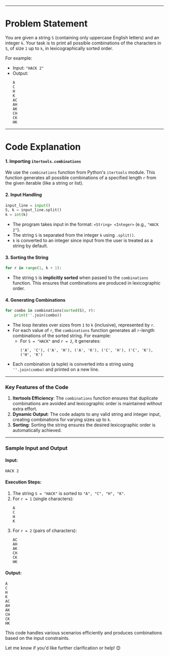 
---

# **Problem Statement**
You are given a string `S` (containing only uppercase English letters) and an integer `k`. Your task is to print all possible combinations of the characters in `S`, of size `1` up to `k`, in lexicographically sorted order. 

For example:
- Input: `"HACK 2"`
- Output:  
  ```
  A
  C
  H
  K
  AC
  AH
  AK
  CH
  CK
  HK
  ```

---

# **Code Explanation**

#### **1. Importing `itertools.combinations`**
We use the `combinations` function from Python's `itertools` module. This function generates all possible combinations of a specified length `r` from the given iterable (like a string or list).

#### **2. Input Handling**
```python
input_line = input()
S, k = input_line.split()
k = int(k)
```
- The program takes input in the format: `<String> <Integer>` (e.g., `"HACK 2"`).
- The string `S` is separated from the integer `k` using `.split()`.
- `k` is converted to an integer since input from the user is treated as a string by default.

#### **3. Sorting the String**
```python
for r in range(1, k + 1):
```
- The string `S` is **implicitly sorted** when passed to the `combinations` function. This ensures that combinations are produced in lexicographic order. 

#### **4. Generating Combinations**
```python
for combo in combinations(sorted(S), r):
    print(''.join(combo))
```
- The loop iterates over sizes from `1` to `k` (inclusive), represented by `r`.
- For each value of `r`, the `combinations` function generates all `r`-length combinations of the sorted string. For example:
  - For `S = "HACK"` and `r = 2`, it generates:
    ```
    ('A', 'C'), ('A', 'H'), ('A', 'K'), ('C', 'H'), ('C', 'K'), ('H', 'K')
    ```
- Each combination (a tuple) is converted into a string using `''.join(combo)` and printed on a new line.

---

### **Key Features of the Code**
1. **Itertools Efficiency**: The `combinations` function ensures that duplicate combinations are avoided and lexicographic order is maintained without extra effort.
2. **Dynamic Output**: The code adapts to any valid string and integer input, creating combinations for varying sizes up to `k`.
3. **Sorting**: Sorting the string ensures the desired lexicographic order is automatically achieved.

---

### **Sample Input and Output**

#### Input:
```
HACK 2
```

#### Execution Steps:
1. The string `S = "HACK"` is sorted to `"A", "C", "H", "K"`.
2. For `r = 1` (single characters):
   ```
   A
   C
   H
   K
   ```
3. For `r = 2` (pairs of characters):
   ```
   AC
   AH
   AK
   CH
   CK
   HK
   ```

#### Output:
```
A
C
H
K
AC
AH
AK
CH
CK
HK
```

This code handles various scenarios efficiently and produces combinations based on the input constraints.

Let me know if you'd like further clarification or help! 😊
